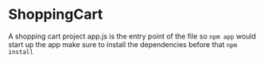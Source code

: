 # ShoppingCart
A shopping cart project
app.js is the entry point of the file so `npm app` would start up the app
make sure to install the dependencies before that `npm install`
